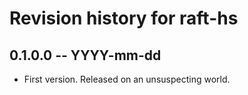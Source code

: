 # Revision history for raft-hs

## 0.1.0.0 -- YYYY-mm-dd

* First version. Released on an unsuspecting world.
